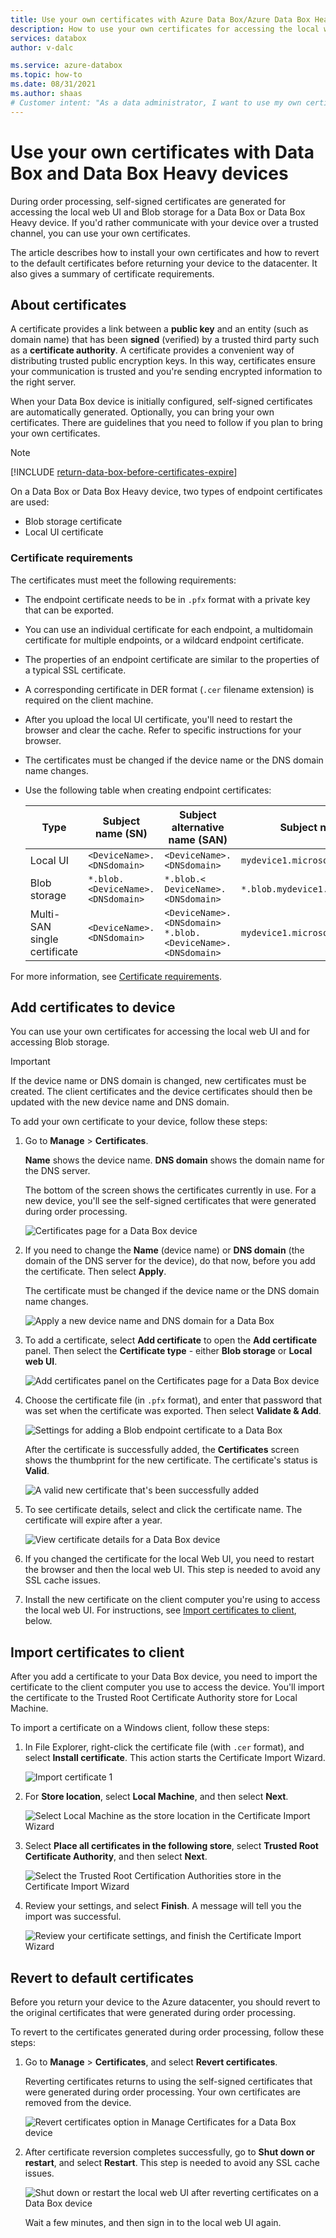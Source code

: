 ```yaml
---
title: Use your own certificates with Azure Data Box/Azure Data Box Heavy devices
description: How to use your own certificates for accessing the local web UI and Blog storage on your Data Box or Data Box Heavy device.
services: databox
author: v-dalc

ms.service: azure-databox
ms.topic: how-to
ms.date: 08/31/2021
ms.author: shaas
# Customer intent: "As a data administrator, I want to use my own certificates for accessing the Data Box device, so that I can ensure secure and trusted communication with the device."
---
```


# Use your own certificates with Data Box and Data Box Heavy devices

During order processing, self-signed certificates are generated for accessing the local web UI and Blob storage for a Data Box or Data Box Heavy device. If you'd rather communicate with your device over a trusted channel, you can use your own certificates.

The article describes how to install your own certificates and how to revert to the default certificates before returning your device to the datacenter. It also gives a summary of certificate requirements.

## About certificates

A certificate provides a link between a **public key** and an entity (such as domain name) that has been **signed** (verified) by a trusted third party such as a **certificate authority**.  A certificate provides a convenient way of distributing trusted public encryption keys. In this way, certificates ensure your communication is trusted and you're sending encrypted information to the right server.

When your Data Box device is initially configured, self-signed certificates are automatically generated. Optionally, you can bring your own certificates. There are guidelines that you need to follow if you plan to bring your own certificates.

> [!NOTE]
> [!INCLUDE [return-data-box-before-certificates-expire](../../includes/data-box-certificate-expiration.md)]

On a Data Box or Data Box Heavy device, two types of endpoint certificates are used:

- Blob storage certificate
- Local UI certificate

### Certificate requirements

The certificates must meet the following requirements:

- The endpoint certificate needs to be in `.pfx` format with a private key that can be exported.
- You can use an individual certificate for each endpoint, a multidomain certificate for multiple endpoints, or a wildcard endpoint certificate.
- The properties of an endpoint certificate are similar to the properties of a typical SSL certificate.
- A corresponding certificate in DER format (`.cer` filename extension) is required on the client machine.
- After you upload the local UI certificate, you'll need to restart the browser and clear the cache. Refer to specific instructions for your browser.
- The certificates must be changed if the device name or the DNS domain name changes.
- Use the following table when creating endpoint certificates:

  |Type |Subject name (SN)  |Subject alternative name (SAN)  |Subject name example |
  |---------|---------|---------|---------|
  |Local UI| `<DeviceName>.<DNSdomain>`|`<DeviceName>.<DNSdomain>`| `mydevice1.microsoftdatabox.com` |
  |Blob storage|`*.blob.<DeviceName>.<DNSdomain>`|`*.blob.< DeviceName>.<DNSdomain>`|`*.blob.mydevice1.microsoftdatabox.com` |
  |Multi-SAN single certificate|`<DeviceName>.<DNSdomain>`|`<DeviceName>.<DNSdomain>`<br>`*.blob.<DeviceName>.<DNSdomain>`|`mydevice1.microsoftdatabox.com` |

For more information, see [Certificate requirements](../../articles/databox-online/azure-stack-edge-gpu-certificate-requirements.md).

## Add certificates to device

You can use your own certificates for accessing the local web UI and for accessing Blob storage.

> [!IMPORTANT]
> If the device name or DNS domain is changed, new certificates must be created. The client certificates and the device certificates should then be updated with the new device name and DNS domain.

To add your own certificate to your device, follow these steps:

1. Go to **Manage** > **Certificates**.

   **Name** shows the device name. **DNS domain** shows the domain name for the DNS server.

   The bottom of the screen shows the certificates currently in use. For a new device, you'll see the self-signed certificates that were generated during order processing.

   ![Certificates page for a Data Box device](media/data-box-bring-your-own-certificates/certificates-manage-certs.png)

2. If you need to change the **Name** (device name) or **DNS domain** (the domain of the DNS server for the device), do that now, before you add the certificate. Then select **Apply**.

   The certificate must be changed if the device name or the DNS domain name changes.

   ![Apply a new device name and DNS domain for a Data Box](media/data-box-bring-your-own-certificates/certificates-device-name-dns.png)

3. To add a certificate, select **Add certificate** to open the **Add certificate** panel. Then select the **Certificate type** - either **Blob storage** or **Local web UI**.

   ![Add certificates panel on the Certificates page for a Data Box device](media/data-box-bring-your-own-certificates/certificates-add-certificate-cert-type.png)

4. Choose the certificate file (in `.pfx` format), and enter that password that was set when the certificate was exported. Then select **Validate & Add**.

   ![Settings for adding a Blob endpoint certificate to a Data Box](media/data-box-bring-your-own-certificates/certificates-add-blob-cert.png)

   After the certificate is successfully added, the **Certificates** screen shows the thumbprint for the new certificate. The certificate's status is **Valid**.

   ![A valid new certificate that's been successfully added](media/data-box-bring-your-own-certificates/certificates-view-new-certificate.png)

5. To see certificate details, select and click the certificate name. The certificate will expire after a year.

   ![View certificate details for a Data Box device](media/data-box-bring-your-own-certificates/certificates-cert-details.png)

   <!--If you changed the local web UI certificate, you'll see the following error. This error will go away when you install the new certificate on the client computer.

   ![Error after a new Local web UI certificate is added to a Data Box device](media/data-box-bring-your-own-certificates/certificates-unable-to-communicate-error.png) TEST. RESTORE IF ERROR IS REPRODUCED.-->

6. If you changed the certificate for the local Web UI, you need to restart the browser and then the local web UI. This step is needed to avoid any SSL cache issues.

  <!-- TESTING THIS - The communication error should be gone from the **Certificates** screen.-->

7. Install the new certificate on the client computer you're using to access the local web UI. For instructions, see [Import certificates to client](#import-certificates-to-client), below.


## Import certificates to client

After you add a certificate to your Data Box device, you need to import the certificate to the client computer you use to access the device. You'll import the certificate to the Trusted Root Certificate Authority store for Local Machine.

To import a certificate on a Windows client, follow these steps:

1. In File Explorer, right-click the certificate file (with `.cer` format), and select **Install certificate**. This action starts the Certificate Import Wizard.

    ![Import certificate 1](media/data-box-bring-your-own-certificates/import-cert-01.png)

2. For **Store location**, select **Local Machine**, and then select **Next**.

    ![Select Local Machine as the store location in the Certificate Import Wizard](media/data-box-bring-your-own-certificates/import-cert-02.png)

3. Select **Place all certificates in the following store**, select **Trusted Root Certificate Authority**, and then select **Next**.

   ![Select the Trusted Root Certification Authorities store in the Certificate Import Wizard](media/data-box-bring-your-own-certificates/import-cert-03.png)

4. Review your settings, and select **Finish**. A message will tell you the import was successful.

   ![Review your certificate settings, and finish the Certificate Import Wizard](media/data-box-bring-your-own-certificates/import-cert-04.png)

## Revert to default certificates

Before you return your device to the Azure datacenter, you should revert to the original certificates that were generated during order processing.

To revert to the certificates generated during order processing, follow these steps:

1. Go to **Manage** > **Certificates**, and select **Revert certificates**.

   Reverting certificates returns to using the self-signed certificates that were generated during order processing. Your own certificates are removed from the device.

   ![Revert certificates option in Manage Certificates for a Data Box device](media/data-box-bring-your-own-certificates/certificates-revert-certificates.png)

2. After certificate reversion completes successfully, go to **Shut down or restart**, and select **Restart**. This step is needed to avoid any SSL cache issues.

   ![Shut down or restart the local web UI after reverting certificates on a Data Box device](media/data-box-bring-your-own-certificates/certificates-restart-ui.png)

   Wait a few minutes, and then sign in to the local web UI again.

